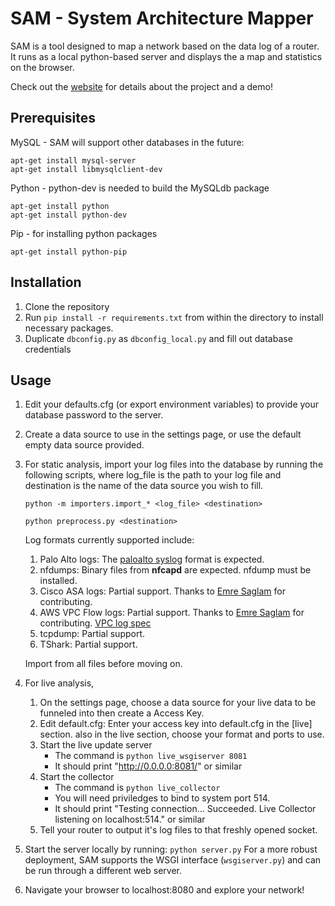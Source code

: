 # SAM - System Architecture Mapper

SAM is a tool designed to map a network based on the data log of a router.
It runs as a local python-based server and displays the a map and statistics on the browser.

Check out the [website](http://sam.centralus.cloudapp.azure.com) for details about the project and a demo!

## Prerequisites

MySQL - SAM will support other databases in the future:

    apt-get install mysql-server
    apt-get install libmysqlclient-dev

Python - python-dev is needed to build the MySQLdb package

    apt-get install python
    apt-get install python-dev

Pip - for installing python packages

    apt-get install python-pip

## Installation

1. Clone the repository
2. Run `pip install -r requirements.txt` from within the directory to install necessary packages.
3. Duplicate `dbconfig.py` as `dbconfig_local.py` and fill out database credentials

## Usage

1. Edit your defaults.cfg (or export environment variables) to provide your database password to the server. 

2. Create a data source to use in the settings page, or use the default empty data source provided.

3. For static analysis, import your log files into the database by running the following scripts, where log_file is the path to your log file and destination is the name of the data source you wish to fill.

      `python -m importers.import_* <log_file> <destination>`
      
      `python preprocess.py <destination>`
      
      Log formats currently supported include:
   1. Palo Alto logs: The [paloalto syslog](https://www.paloaltonetworks.com/documentation/61/pan-os/pan-os/reports-and-logging/syslog-field-descriptions.html) format is expected.
   2. nfdumps: Binary files from **nfcapd** are expected. nfdump must be installed.
   3. Cisco ASA logs: Partial support. Thanks to [Emre Saglam](https://github.com/emresaglam) for contributing. 
   4. AWS VPC Flow logs: Partial support. Thanks to [Emre Saglam](https://github.com/emresaglam) for contributing. [VPC log spec](http://docs.aws.amazon.com/AmazonVPC/latest/UserGuide/flow-logs.html#flow-log-records)
   5. tcpdump: Partial support.
   6. TShark: Partial support.

   Import from all files before moving on.

4. For live analysis, 
   1. On the settings page, choose a data source for your live data to be funneled into then create a Access Key.
   2. Edit default.cfg: Enter your access key into default.cfg in the [live] section.
      also in the live section, choose your format and ports to use.
   3. Start the live update server 
      * The command is `python live_wsgiserver 8081`
      * It should print "http://0.0.0.0:8081/" or similar
   4. Start the collector
      * The command is `python live_collector`
      * You will need priviledges to bind to system port 514.
      * It should print "Testing connection... Succeeded.  Live Collector listening on localhost:514." or similar
   5. Tell your router to output it's log files to that freshly opened socket.
   
5. Start the server locally by running: `python server.py`  For a more robust deployment, SAM supports the WSGI interface (`wsgiserver.py`) and can be run through a different web server.

6. Navigate your browser to localhost:8080 and explore your network!
